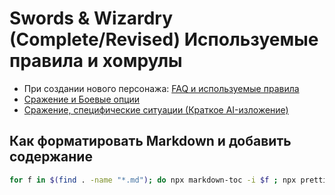 # Swords & Wizardry (Complete/Revised) Используемые правила и хомрулы

- При создании нового персонажа: [FAQ и используемые правила](./faq.md)
- [Сражение и Боевые опции](./combat.md)
- [Сражение, специфические ситуации (Краткое AI-изложение)](./snw-combat-specific.md)

## Как форматировать Markdown и добавить содержание

```sh
for f in $(find . -name "*.md"); do npx markdown-toc -i $f ; npx prettier --write $f ;done
```
